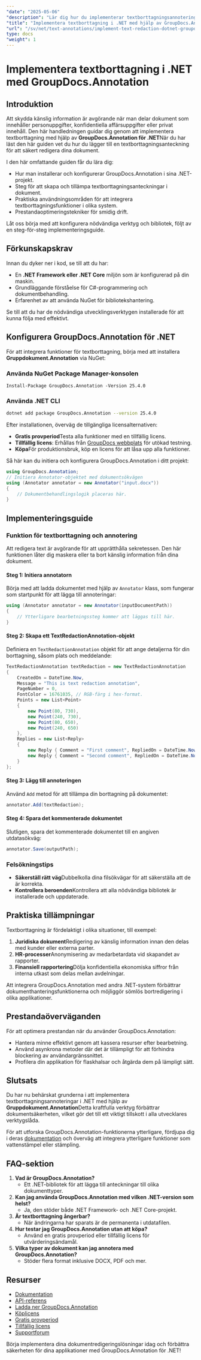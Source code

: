 ```yaml
---
"date": "2025-05-06"
"description": "Lär dig hur du implementerar textborttagningsannoteringar i .NET-applikationer med GroupDocs.Annotation. Skydda känslig information enkelt."
"title": "Implementera textborttagning i .NET med hjälp av GroupDocs.Annotation – en komplett guide"
"url": "/sv/net/text-annotations/implement-text-redaction-dotnet-groupdocs-annotation/"
type: docs
"weight": 1
---
```


# Implementera textborttagning i .NET med GroupDocs.Annotation

## Introduktion

Att skydda känslig information är avgörande när man delar dokument som innehåller personuppgifter, konfidentiella affärsuppgifter eller privat innehåll. Den här handledningen guidar dig genom att implementera textborttagning med hjälp av **GroupDocs.Annotation för .NET**När du har läst den här guiden vet du hur du lägger till en textborttagningsanteckning för att säkert redigera dina dokument.

I den här omfattande guiden får du lära dig:
- Hur man installerar och konfigurerar GroupDocs.Annotation i sina .NET-projekt.
- Steg för att skapa och tillämpa textborttagningsanteckningar i dokument.
- Praktiska användningsområden för att integrera textborttagningsfunktioner i olika system.
- Prestandaoptimeringstekniker för smidig drift.

Låt oss börja med att konfigurera nödvändiga verktyg och bibliotek, följt av en steg-för-steg implementeringsguide.

## Förkunskapskrav

Innan du dyker ner i kod, se till att du har:
- En **.NET Framework eller .NET Core** miljön som är konfigurerad på din maskin.
- Grundläggande förståelse för C#-programmering och dokumentbehandling.
- Erfarenhet av att använda NuGet för bibliotekshantering.

Se till att du har de nödvändiga utvecklingsverktygen installerade för att kunna följa med effektivt.

## Konfigurera GroupDocs.Annotation för .NET

För att integrera funktioner för textborttagning, börja med att installera **Gruppdokument.Annotation** via NuGet:

### Använda NuGet Package Manager-konsolen
```shell
Install-Package GroupDocs.Annotation -Version 25.4.0
```

### Använda .NET CLI
```bash
dotnet add package GroupDocs.Annotation --version 25.4.0
```

Efter installationen, överväg de tillgängliga licensalternativen: 
- **Gratis provperiod**Testa alla funktioner med en tillfällig licens.
- **Tillfällig licens**: Erhållas från [GroupDocs webbplats](https://purchase.groupdocs.com/temporary-license/) för utökad testning.
- **Köpa**För produktionsbruk, köp en licens för att låsa upp alla funktioner.

Så här kan du initiera och konfigurera GroupDocs.Annotation i ditt projekt:
```csharp
using GroupDocs.Annotation;
// Initiera Annotator-objektet med dokumentsökvägen
using (Annotator annotator = new Annotator("input.docx"))
{
    // Dokumentbehandlingslogik placeras här.
}
```

## Implementeringsguide

### Funktion för textborttagning och annotering

Att redigera text är avgörande för att upprätthålla sekretessen. Den här funktionen låter dig maskera eller ta bort känslig information från dina dokument.

#### Steg 1: Initiera annotatorn
Börja med att ladda dokumentet med hjälp av `Annotator` klass, som fungerar som startpunkt för att lägga till annoteringar:
```csharp
using (Annotator annotator = new Annotator(inputDocumentPath))
{
    // Ytterligare bearbetningssteg kommer att läggas till här.
}
```

#### Steg 2: Skapa ett TextRedactionAnnotation-objekt
Definiera en `TextRedactionAnnotation` objekt för att ange detaljerna för din borttagning, såsom plats och meddelande:
```csharp
TextRedactionAnnotation textRedaction = new TextRedactionAnnotation
{
    CreatedOn = DateTime.Now,
    Message = "This is text redaction annotation",
    PageNumber = 0,
    FontColor = 16761035, // RGB-färg i hex-format.
    Points = new List<Point>
    {
        new Point(80, 730),
        new Point(240, 730),
        new Point(80, 650),
        new Point(240, 650)
    },
    Replies = new List<Reply>
    {
        new Reply { Comment = "First comment", RepliedOn = DateTime.Now },
        new Reply { Comment = "Second comment", RepliedOn = DateTime.Now }
    }
};
```

#### Steg 3: Lägg till annoteringen
Använd `Add` metod för att tillämpa din borttagning på dokumentet:
```csharp
annotator.Add(textRedaction);
```

#### Steg 4: Spara det kommenterade dokumentet
Slutligen, spara det kommenterade dokumentet till en angiven utdatasökväg:
```csharp
annotator.Save(outputPath);
```

### Felsökningstips
- **Säkerställ rätt väg**Dubbelkolla dina filsökvägar för att säkerställa att de är korrekta.
- **Kontrollera beroenden**Kontrollera att alla nödvändiga bibliotek är installerade och uppdaterade.

## Praktiska tillämpningar

Textborttagning är fördelaktigt i olika situationer, till exempel:
1. **Juridiska dokument**Redigering av känslig information innan den delas med kunder eller externa parter.
2. **HR-processer**Anonymisering av medarbetardata vid skapandet av rapporter.
3. **Finansiell rapportering**Dölja konfidentiella ekonomiska siffror från interna utkast som delas mellan avdelningar.

Att integrera GroupDocs.Annotation med andra .NET-system förbättrar dokumenthanteringsfunktionerna och möjliggör sömlös bortredigering i olika applikationer.

## Prestandaöverväganden

För att optimera prestandan när du använder GroupDocs.Annotation:
- Hantera minne effektivt genom att kassera resurser efter bearbetning.
- Använd asynkrona metoder där det är tillämpligt för att förhindra blockering av användargränssnittet.
- Profilera din applikation för flaskhalsar och åtgärda dem på lämpligt sätt.

## Slutsats

Du har nu behärskat grunderna i att implementera textborttagningsannoteringar i .NET med hjälp av **Gruppdokument.Annotation**Detta kraftfulla verktyg förbättrar dokumentsäkerheten, vilket gör det till ett viktigt tillskott i alla utvecklares verktygslåda. 

För att utforska GroupDocs.Annotation-funktionerna ytterligare, fördjupa dig i deras [dokumentation](https://docs.groupdocs.com/annotation/net/) och överväg att integrera ytterligare funktioner som vattenstämpel eller stämpling.

## FAQ-sektion

1. **Vad är GroupDocs.Annotation?**
   - Ett .NET-bibliotek för att lägga till anteckningar till olika dokumenttyper.
2. **Kan jag använda GroupDocs.Annotation med vilken .NET-version som helst?**
   - Ja, den stöder både .NET Framework- och .NET Core-projekt.
3. **Är textborttagning ångerbar?**
   - När ändringarna har sparats är de permanenta i utdatafilen.
4. **Hur testar jag GroupDocs.Annotation utan att köpa?**
   - Använd en gratis provperiod eller tillfällig licens för utvärderingsändamål.
5. **Vilka typer av dokument kan jag annotera med GroupDocs.Annotation?**
   - Stöder flera format inklusive DOCX, PDF och mer.

## Resurser
- [Dokumentation](https://docs.groupdocs.com/annotation/net/)
- [API-referens](https://reference.groupdocs.com/annotation/net/)
- [Ladda ner GroupDocs.Annotation](https://releases.groupdocs.com/annotation/net/)
- [Köplicens](https://purchase.groupdocs.com/buy)
- [Gratis provperiod](https://releases.groupdocs.com/annotation/net/)
- [Tillfällig licens](https://purchase.groupdocs.com/temporary-license/)
- [Supportforum](https://forum.groupdocs.com/c/annotation/)

Börja implementera dina dokumentredigeringslösningar idag och förbättra säkerheten för dina applikationer med GroupDocs.Annotation för .NET!